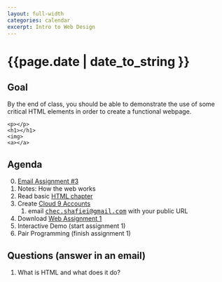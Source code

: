 ```yaml
---
layout: full-width
categories: calendar
excerpt: Intro to Web Design
---
```

# {{page.date | date_to_string }} #

## Goal ##

By the end of class, you should be able to demonstrate the use of some critical HTML elements in order to create a functional webpage.

    <p></p>
    <h1></h1>
    <img>
    <a></a>
    
    
## Agenda ##

0.  [Email Assignment #3](http://thebobak.github.io/classes/assignment/2014/03/05/professional-email-3/)
1.  Notes:  How the web works
2.  Read basic [HTML chapter](https://dl.dropboxusercontent.com/u/3135266/classes/Articles/htmlandcssbook-sample.pdf)
3.  Create [Cloud 9 Accounts](http://c9.io)
    1. email <kbd>chec.shafiei@gmail.com</kbd> with your public URL
4.  Download [Web Assignment 1](https://dl.dropboxusercontent.com/u/3135266/classes/Assignments/Web/Assignment%201/oscars.txt)
5.  Interactive Demo (start assignment 1)
6.  Pair Programming (finish assignment 1)



    
    
## Questions (answer in an email) ##

1.  What is HTML and what does it do?


